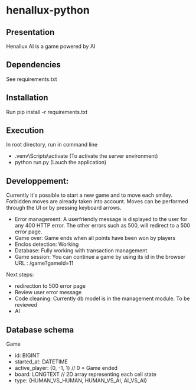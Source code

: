 # henallux-python

## Presentation
Henallux AI is a game powered by AI

## Dependencies
See requirements.txt

## Installation
Run pip install -r requirements.txt

## Execution
In root directory, run in command line
- .venv\Scripts\activate (To activate the server environment)
- python run.py (Lauch the application)

## Developpement:
Currently it's possible to start a new game and to move each smiley. Forbidden moves are already taken into account.
Moves can be performed through the UI or by pressing keyboard arrows.

- Error management: A userfriendly message is displayed to the user for any 400 HTTP error. The other errors such as 500, will redirect to a 500 error page.
- Game over: Game ends when all points have been won by players
- Enclos detection: Working
- Database: Fully working with transaction management
- Game session: You can continue a game by using its id in the browser URL : /game?gameId=11


Next steps:
  - redirection to 500 error page
  - Review user error message
  - Code cleaning: Currently db model is in the management module. To be reviewed
  - AI

## Database schema
Game
- id: BIGINT
- started_at: DATETIME
- active_player: {0, -1, 1} // 0 = Game ended
- board: LONGTEXT // 2D array representing each cell state
- type: {HUMAN_VS_HUMAN, HUMAN_VS_AI, AI_VS_AI}
